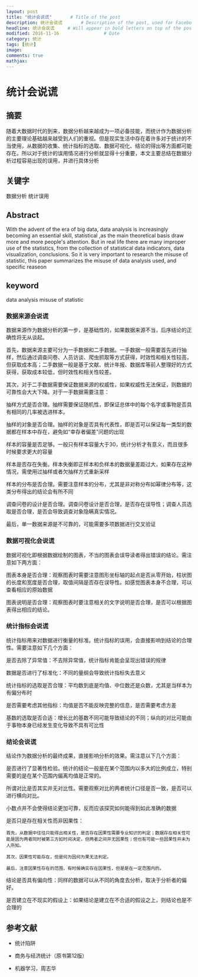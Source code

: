 ```yaml
---
layout: post
title: "统计会说谎"       # Title of the post
description: 统计会说谎       # Description of the post, used for Facebook Opengraph & Twitter
headline: 统计会说谎     # Will appear in bold letters on top of the post
modified: 2016-11-16                 # Date
category: 统计
tags: [统计]
image:
comments: true
mathjax:
---
```


# 统计会说谎

## 摘要

随着大数据时代的到来，数据分析越来越成为一项必备技能，而统计作为数据分析的主要理论基础越来越受到人们的重视。但是现实生活中存在着许多对于统计的不当使用，从数据的收集、统计指标的选取、数据可视化、结论的得出等方面都可能存在。所以对于统计的误用情况进行分析就显得十分重要，本文主要总结在数据分析过程容易出现的误用，并进行具体分析

## 关键字

数据分析 统计误用

## Abstract

With the advent of the era of big data, data analysis is increasingly becoming an essential skill, statistical ,as the main theoretical basis draw more and more people's attention. But in real life there are many improper use of the statistics, from the collection of statistical data indicators, data visualization, conclusions. So it is very important to research the misuse of statistic, this paper summarizes the misuse of data analysis used, and specific reaseon

## keyword

data analysis misuse of statistic

### 数据来源会说谎

数据来源作为数据分析的第一步，是基础性的，如果数据来源不当，后序结论的正确性将无从谈起。

首先，数据来源主要可分为一手数据和二手数据。一手数据一般需要首先进行抽样，然后通过调查问卷、人员访谈、爬虫抓取等方式获得，时效性和相关性较高，但获取成本高；二手数据一般是基于文献、统计年报、数据库等前人整理好的方式获得，获取成本较低，但时效性和相关性较差。

其次，对于二手数据需要保证数据来源的权威性，如果权威性无法保证，则数据的可靠性会大大下降。对于一手数据需要注意：

  抽样方式是否合理。抽样需要保证随机性，即保证总体中的每个名字或事物是否具有相同的几率被选进样本。

  抽样的对象是否合理。抽样的对象是否具有代表性，即是否可以保证每一类型的数据都在样本中存在，避免如“幸存者偏差”问题的出现

  样本的容量是否足够。一般只有样本容量大于30，统计分析才有意义，而且很多时候要求更大的容量

  样本是否存在失衡。样本失衡即正样本和负样本的数据量差距过大，如果存在这种情况，需使用过抽样或者欠抽样方式重新采样

  样本的分布是否合理。需要注意样本的分布，尤其是非对称分布如幂律分布等，这类分布得出的结论会有所不同

  调查问卷的设计是否合理。调查问卷设计是否合理，是否存在误导性；调查人员选取是否合理，是否会导致调查对象隐瞒真实情况。

最后，单一数据来源是不可靠的，可能需要多项数据进行交叉验证

### 数据可视化会说谎

数据可视化即根据数据绘制的图表，不当的图表会误导读者得出错误的结论。需注意如下两方面：

  图表本身是否合理：观察图表时需要注意图形坐标轴的起点是否从零开始，柱状图的长度和宽度是否合理，取值间隔是否存在误导性。如感觉图表本身不合理，可以查看相应的原始数据

  图表说明是否合理：观察图表时要注意相关的文字说明是否合理，是否可以根据图表得出相应的结论。

### 统计指标会说谎

统计指标用来对数据进行衡量的标准。统计指标的误用，会直接影响到结论的合理性。需要注意如下几个方面：

  是否去除了异常值：不去除异常值，统计指标肯能会呈现出错误的规律

  数据是否进行了标准化：不同的量纲会导致统计指标失去意义

  统计指标的选取是否合理：平均数到底是均值、中位数还是众数，尤其是当样本为有偏分布时

  是否需要考虑其他指标：均值是否不能反映完整的信息，是否需要考虑方差

  基数的选取是否合适：增长比的基数不同可能导致结论的不同；纵向的对比可能由于事物本身已经发生变化导致不具有可比性

### 结论会说谎

结论作为数据分析的最终成果，直接影响分析的效果。需注意以下几个方面：

  是否进行了显著性检验。统计的结论一般是在某个范围内以多大的比例成立，特别需要的是在某个范围内偏离均值是正常的。

  所谓对比是否其实并无对比性。需要观察对比的两者统计口径是否一致，是否可以进行横向对比。

  小数点并不会使得结论更加可靠，反而应该探究如何能得到如此准确的数据

  是否只是存在相关性而非因果性：

    首先，从数据中往往只能得出相关性，是否存在因果性需要专业知识的判定；数据存在相关性可能是因为两者同时被第三方如时间决定，但两者之间并无因果性；但也有可能一些因果性并未为人所知。

    其次，因果性可能存在，但是何为因何为果无法判定。

    最后，注意因果性存在的范围，有时候确实存在因果性，但是是在一定范围内的。

  结论是否具有偏向性：同样的数据可以从不同的角度去分析，取决于分析者的偏好。

  是否建立在不现实的假设上：如果结论是建立在不合适的假设之上，则结论也是不合理的

## 参考文献

- 统计陷阱

- 商务与经济统计（原书第12版）

- 机器学习，周志华
